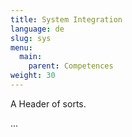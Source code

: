 ```yaml
---
title: System Integration
language: de
slug: sys
menu:
  main:
    parent: Competences
weight: 30
---
```


<p class="lead">
   A Header of sorts.
</p>

...
